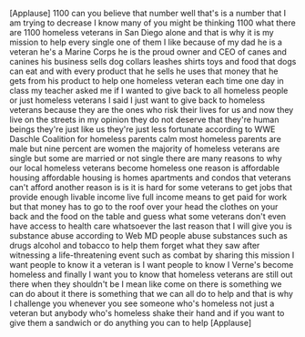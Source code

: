 
[Applause]
1100 can you believe that number well
that&#39;s is a number that I am trying to
decrease I know many of you might be
thinking 1100 what there are 1100
homeless veterans in San Diego alone and
that is why it is my mission to help
every single one of them I like because
of my dad
he is a veteran he&#39;s a Marine Corps he
is the proud owner and CEO of canes and
canines his business sells dog collars
leashes shirts toys and food that dogs
can eat and with every product that he
sells he uses that money that he gets
from his product to help one homeless
veteran each time one day in class my
teacher asked me if I wanted to give
back to all homeless people or just
homeless veterans I said I just want to
give back to homeless veterans because
they are the ones who risk their lives
for us and now they live on the streets
in my opinion they do not deserve that
they&#39;re human beings they&#39;re just like
us they&#39;re just less fortunate
according to WWE Daschle Coalition for
homeless parents calm most homeless
parents are male but nine percent are
women the majority of homeless veterans
are single but some are married or not
single there are many reasons to why our
local homeless veterans become homeless
one reason is affordable housing
affordable housing is homes apartments
and condos that veterans can&#39;t afford
another reason is is it is hard for some
veterans to get jobs that provide enough
livable income live full income means to
get paid for work but that money has to
go to the roof over your head the
clothes on your back and the food on the
table and guess what some veterans don&#39;t
even have access to health care
whatsoever
the last reason that I will give you is
substance abuse according to Web MD
people abuse substances such as drugs
alcohol and tobacco to help them forget
what they saw after witnessing a
life-threatening event such as combat by
sharing this mission I want people to
know it a veteran is I want people to
know I Verne&#39;s become homeless and
finally I want you to know that homeless
veterans are still out there when they
shouldn&#39;t be I mean like come on there
is something we can do about it there is
something that we can all do to help and
that is why I challenge you whenever you
see someone who&#39;s homeless not just a
veteran but anybody who&#39;s homeless shake
their hand and if you want to give them
a sandwich or do anything you can to
help
[Applause]
